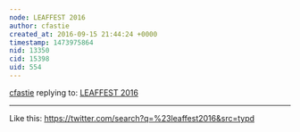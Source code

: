 ```yaml
---
node: LEAFFEST 2016
author: cfastie
created_at: 2016-09-15 21:44:24 +0000
timestamp: 1473975864
nid: 13350
cid: 15398
uid: 554
---
```




[cfastie](../profile/cfastie) replying to: [LEAFFEST 2016](../notes/cfastie/08-12-2016/leaffest-2016)

----
Like this: https://twitter.com/search?q=%23leaffest2016&src=typd
